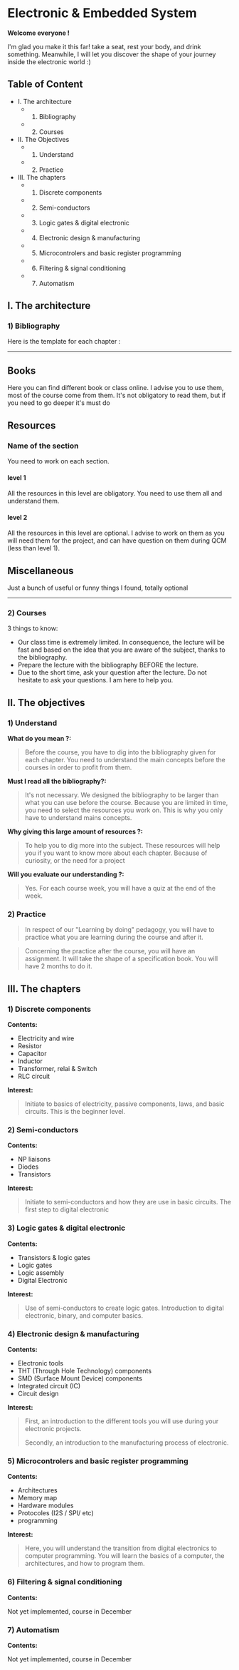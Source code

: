 # Electronic & Embedded System

**Welcome everyone !**

I'm glad you make it this far! take a seat, rest your body, and drink something. Meanwhile, I will let you discover the shape of your journey inside the electronic world :)

## Table of Content
* I. The architecture
    * 1) Bibliography
    * 2) Courses
* II. The Objectives
    * 1) Understand
    * 2) Practice
* III. The chapters
    * 1) Discrete components
    * 2) Semi-conductors
    * 3) Logic gates & digital electronic
    * 4) Electronic design & manufacturing
    * 5) Microcontrolers and basic register programming
    * 6) Filtering & signal conditioning
    * 7) Automatism



## I. The architecture

### 1) Bibliography

Here is the template for each chapter :

----------------------------------------------

## Books
Here you can find different book or class online. I advise you to use them, most of the course come from them.
It's not obligatory to read them, but if you need to go deeper it's must do
## Resources

### Name of the section
You need to work on each section.
#### level 1
All the resources in this level are obligatory. You need to use them all and understand them.
#### level 2
All the resources in this level are optional. I advise to work on them as you will need them for the project, and can have question on them during QCM (less than level 1).
## Miscellaneous
Just a bunch of useful or funny things I found, totally optional

----------------------------------------------


### 2) Courses

3 things to know:

* Our class time is extremely limited. In consequence, the lecture will be fast and based on the idea that you are aware of the subject, thanks to the bibliography.
* Prepare the lecture with the bibliography BEFORE the lecture.
* Due to the short time, ask your question after the lecture. Do not hesitate to ask your questions. I am here to help you.


## II. The objectives

### 1) Understand

**What do you mean ?:**
> Before the course, you have to dig into the bibliography given for each chapter. You need to understand the main concepts before the courses in order to profit from them.

**Must I read all the bibliography?:**
> It's not necessary. We designed the bibliography to be larger than what you can use before the course. Because you are limited in time, you need to select the resources you work on. This is why you only have to understand mains concepts.

**Why giving this large amount of resources ?:**
> To help you to dig more into the subject. These resources will help you if you want to know more about each chapter. Because of curiosity, or the need for a project

**Will you evaluate our understanding ?:**
> Yes. For each course week, you will have a quiz at the end of the week.

### 2) Practice

> In respect of our "Learning by doing" pedagogy, you will have to practice what you are learning during the course and after it.

> Concerning the practice after the course, you will have an assignment. It will take the shape of a specification book. You will have 2 months to do it.



## III. The chapters

### 1) Discrete components

**Contents:**
* Electricity and wire
* Resistor
* Capacitor
* Inductor
* Transformer, relai & Switch
* RLC circuit

**Interest:**
>Initiate to basics of electricity, passive components, laws, and basic circuits. This is the beginner level.

### 2) Semi-conductors

**Contents:**
* NP liaisons
* Diodes
* Transistors

**Interest:**
> Initiate to semi-conductors and how they are use in basic circuits. The first step to digital electronic

### 3) Logic gates & digital electronic

**Contents:**
* Transistors & logic gates
* Logic gates
* Logic assembly
* Digital Electronic

**Interest:**
> Use of semi-conductors to create logic gates. Introduction to digital electronic, binary, and computer basics.

### 4) Electronic design & manufacturing

**Contents:**
* Electronic tools
* THT (Through Hole Technology) components
* SMD (Surface Mount Device) components
* Integrated circuit (IC)
* Circuit design

**Interest:**
> First, an introduction to the different tools you will use during your electronic projects.
>
> Secondly, an introduction to the manufacturing process of electronic.

### 5) Microcontrolers and basic register programming

**Contents:**
* Architectures
* Memory map
* Hardware modules
* Protocoles (I2S / SPI/ etc)
* programming

**Interest:**
> Here, you will understand the transition from digital electronics to computer programming. You will learn the basics of a computer, the architectures, and how to program them.

### 6) Filtering & signal conditioning

**Contents:**

Not yet implemented, course in December

### 7) Automatism

**Contents:**

Not yet implemented, course in December
